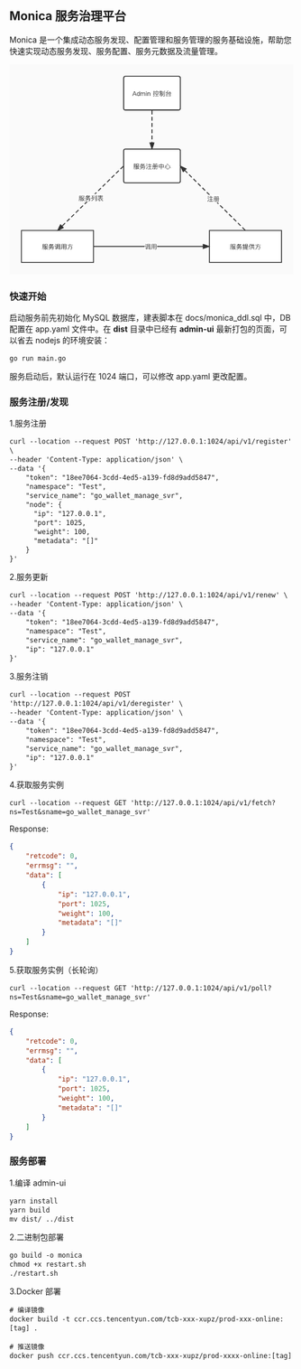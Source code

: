 ## Monica 服务治理平台

Monica 是一个集成动态服务发现、配置管理和服务管理的服务基础设施，帮助您快速实现动态服务发现、服务配置、服务元数据及流量管理。

![Service-Register-Discovery.jpg](./docs/Service-Register-Discovery.jpg)

### 快速开始

启动服务前先初始化 MySQL 数据库，建表脚本在 docs/monica_ddl.sql 中，DB 配置在 app.yaml 文件中。在 **dist** 目录中已经有 **admin-ui** 最新打包的页面，可以省去 nodejs 的环境安装：

```shell
go run main.go
```

服务启动后，默认运行在 1024 端口，可以修改 app.yaml 更改配置。

### 服务注册/发现

1.服务注册

```shell
curl --location --request POST 'http://127.0.0.1:1024/api/v1/register' \
--header 'Content-Type: application/json' \
--data '{
    "token": "18ee7064-3cdd-4ed5-a139-fd8d9add5847",
    "namespace": "Test",
    "service_name": "go_wallet_manage_svr",
    "node": {
      "ip": "127.0.0.1",
      "port": 1025,
      "weight": 100,
      "metadata": "[]"
    }
}'
```

2.服务更新

```shell
curl --location --request POST 'http://127.0.0.1:1024/api/v1/renew' \
--header 'Content-Type: application/json' \
--data '{
    "token": "18ee7064-3cdd-4ed5-a139-fd8d9add5847",
    "namespace": "Test",
    "service_name": "go_wallet_manage_svr",
    "ip": "127.0.0.1"
}'
```

3.服务注销

```shell
curl --location --request POST 'http://127.0.0.1:1024/api/v1/deregister' \
--header 'Content-Type: application/json' \
--data '{
    "token": "18ee7064-3cdd-4ed5-a139-fd8d9add5847",
    "namespace": "Test",
    "service_name": "go_wallet_manage_svr",
    "ip": "127.0.0.1"
}'
```

4.获取服务实例

```shell
curl --location --request GET 'http://127.0.0.1:1024/api/v1/fetch?ns=Test&sname=go_wallet_manage_svr'
```

Response:

```json
{
    "retcode": 0,
    "errmsg": "",
    "data": [
        {
            "ip": "127.0.0.1",
            "port": 1025,
            "weight": 100,
            "metadata": "[]"
        }
    ]
}
```

5.获取服务实例（长轮询）

```shell
curl --location --request GET 'http://127.0.0.1:1024/api/v1/poll?ns=Test&sname=go_wallet_manage_svr'
```

Response: 

```json
{
    "retcode": 0,
    "errmsg": "",
    "data": [
        {
            "ip": "127.0.0.1",
            "port": 1025,
            "weight": 100,
            "metadata": "[]"
        }
    ]
}
```

### 服务部署

1.编译 admin-ui

```shell
yarn install
yarn build
mv dist/ ../dist 
```

2.二进制包部署

```shell
go build -o monica
chmod +x restart.sh
./restart.sh
```

3.Docker 部署

```shell
# 编译镜像
docker build -t ccr.ccs.tencentyun.com/tcb-xxx-xupz/prod-xxx-online:[tag] .

# 推送镜像
docker push ccr.ccs.tencentyun.com/tcb-xxx-xupz/prod-xxxx-online:[tag]
```